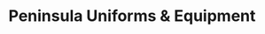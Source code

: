 ---
title: "Peninsula Uniforms & Equipment"
url: /redwood-city/peninsula-uniforms-and-equipment/
shop: clothes
---